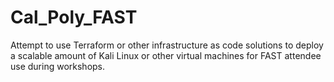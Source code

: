 # Cal_Poly_FAST
Attempt to use Terraform or other infrastructure as code solutions to deploy a scalable amount of Kali Linux or other virtual machines for FAST attendee use during workshops.
